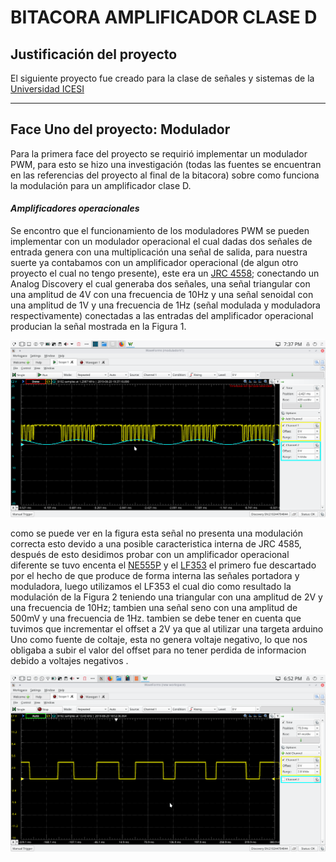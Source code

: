 # BITACORA AMPLIFICADOR CLASE D

## Justificación del proyecto

El siguiente proyecto fue creado para la clase de señales y sistemas de la [Universidad ICESI](https://www.icesi.edu.co/)

__________________________________________________________________________________________________________________________

## Face Uno del proyecto: Modulador

Para la primera face del proyecto se requirió implementar un modulador PWM, para esto se hizo una investigación (todas las fuentes se encuentran 
en las referencias del proyecto al final de la bitacora) sobre como funciona la modulación para un amplificador clase D. 

 #### *Amplificadores operacionales* 
Se encontro que el funcionamiento de los moduladores PWM se pueden implementar con un modulador operacional el cual 
dadas dos señales de entrada 
genera con una multiplicación una señal de salida, para nuestra suerte ya contabamos con un amplificador operacional 
(de algun otro proyecto el 
cual no tengo presente), este era un [JRC 4558](documentos/jrc4558.pdf); conectando un Analog Discovery el cual generaba dos señales, una señal 
triangular con una amplitud
de 4V con una frecuencia de 10Hz y una señal senoidal con una amplitud de 1V y una frecuencia de 1Hz (señal modulada y 
moduladora respectivamente)
conectadas a las entradas del amplificador operacional producian la señal mostrada en la Figura 1.

![Figura 1.Modulación con el JRC 4558](imagenes/moduladorJRC.png)

como se puede ver en la figura esta señal no presenta una modulación correcta esto devido a una posible caracteristica 
interna de JRC 4585, después de esto desidimos probar con un amplificador operacional diferente se tuvo encenta el 
[NE555P](documentos/NE555.pdf) y el [LF353](documentos/LF353.pdf) el primero fue descartado por el hecho de que produce de forma interna
las señales portadora y moduladora, luego utilizamos el LF353 el cual dio como resultado la modulación de la Figura 2 teniendo una triangular con 
una amplitud de 2V y una frecuencia de 10Hz; tambien una señal seno con una amplitud de 500mV y una frecuencia de 1Hz. tambien se debe tener en
cuenta que tuvimos que incrementar el offset a 2V ya que al utilizar una targeta arduino Uno como fuente de coltaje, esta no genera voltaje negativo, 
lo que nos obligaba a subir el valor del offset para no tener perdida de informacion debido a voltajes negativos . 

![Figura 2. Modulación con el LF 353](imagenes/modulacion.png)






 
